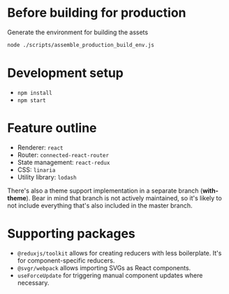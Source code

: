 # Before building for production

Generate the environment for building the assets

```sh
node ./scripts/assemble_production_build_env.js
```

# Development setup

- `npm install`
- `npm start`

# Feature outline

- Renderer: `react`
- Router: `connected-react-router`
- State management: `react-redux`
- CSS: `linaria`
- Utility library: `lodash`

There's also a theme support implementation in a separate branch (**with-theme**).
Bear in mind that branch is not actively maintained, so it's likely to not include
everything that's also included in the master branch.

# Supporting packages

- `@reduxjs/toolkit` allows for creating reducers with less boilerplate. It's
  for component-specific reducers.
- `@svgr/webpack` allows importing SVGs as React components.
- `useForceUpdate` for triggering manual component updates where necessary.

